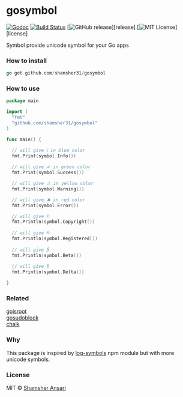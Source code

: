 # gosymbol

[![Godoc](http://img.shields.io/badge/godoc-reference-blue.svg?style=flat)](https://godoc.org/github.com/shamsher31/gosymbol)
[![Build Status](https://travis-ci.org/shamsher31/gosymbol.svg)](https://travis-ci.org/shamsher31/gosymbol)
[![GitHub release](http://img.shields.io/github/release/shamsher31/gosymbol.svg?style=flat-square)][release]
[![MIT License](http://img.shields.io/badge/license-MIT-blue.svg?style=flat-square)][license]

Symbol provide unicode symbol for your Go apps

### How to install
```go
go get github.com/shamsher31/gosymbol
```

### How to use
```go
package main

import (
  "fmt"
  "github.com/shamsher31/gosymbol"
)

func main() {

  // will give ℹ in blue color
  fmt.Print(symbol.Info())
  
  // will give ✔ in green color
  fmt.Print(symbol.Success())

  // will give ⚠ in yellow color
  fmt.Print(symbol.Warning())

  // will give ✖ in red color
  fmt.Print(symbol.Error())

  // will give ©
  fmt.Println(symbol.Copyright())
  
  // will give ®
  fmt.Println(symbol.Registered())
  
  // will give β
  fmt.Println(symbol.Beta())
  
  // will give δ
  fmt.Println(symbol.Delta())

}
```

### Related
[goisroot](https://github.com/shamsher31/goisroot)<br>
[gosudoblock](https://github.com/shamsher31/gosudoblock)<br>
[chalk](https://github.com/ttacon/chalk)<br>

### Why
This package is inspired by [log-symbols](https://www.npmjs.com/package/log-symbols) npm module but with more unicode symbols.

### License
MIT © [Shamsher Ansari](https://github.com/shamsher31)
